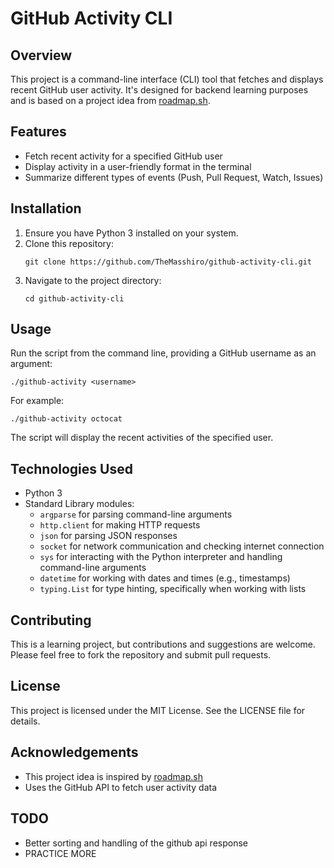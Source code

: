 # GitHub Activity CLI

## Overview

This project is a command-line interface (CLI) tool that fetches and displays recent GitHub user activity. It's designed for backend learning purposes and is based on a project idea from [roadmap.sh](https://roadmap.sh/projects/github-user-activity).

## Features

- Fetch recent activity for a specified GitHub user
- Display activity in a user-friendly format in the terminal
- Summarize different types of events (Push, Pull Request, Watch, Issues)

## Installation

1. Ensure you have Python 3 installed on your system.
2. Clone this repository:
   ```
   git clone https://github.com/TheMasshiro/github-activity-cli.git
   ```
3. Navigate to the project directory:
   ```
   cd github-activity-cli
   ```

## Usage

Run the script from the command line, providing a GitHub username as an argument:

```
./github-activity <username>
```

For example:

```
./github-activity octocat
```

The script will display the recent activities of the specified user.

## Technologies Used

- Python 3
- Standard Library modules:
  - `argparse` for parsing command-line arguments
  - `http.client` for making HTTP requests
  - `json` for parsing JSON responses
  - `socket` for network communication and checking internet connection
  - `sys` for interacting with the Python interpreter and handling command-line arguments
  - `datetime` for working with dates and times (e.g., timestamps)
  - `typing.List` for type hinting, specifically when working with lists

## Contributing

This is a learning project, but contributions and suggestions are welcome. Please feel free to fork the repository and submit pull requests.

## License

This project is licensed under the MIT License. See the LICENSE file for details.

## Acknowledgements

- This project idea is inspired by [roadmap.sh](https://roadmap.sh/projects/github-user-activity)
- Uses the GitHub API to fetch user activity data

## TODO

- Better sorting and handling of the github api response
- PRACTICE MORE

